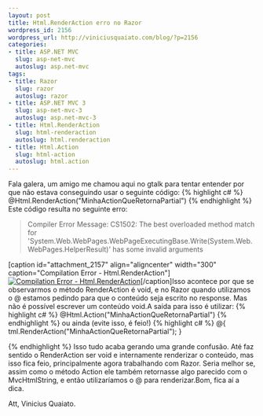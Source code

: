 ```yaml
--- 
layout: post
title: Html.RenderAction erro no Razor
wordpress_id: 2156
wordpress_url: http://viniciusquaiato.com/blog/?p=2156
categories: 
- title: ASP.NET MVC
  slug: asp-net-mvc
  autoslug: asp.net-mvc
tags: 
- title: Razor
  slug: razor
  autoslug: razor
- title: ASP.NET MVC 3
  slug: asp-net-mvc-3
  autoslug: asp.net-mvc-3
- title: Html.RenderAction
  slug: html-renderaction
  autoslug: html.renderaction
- title: Html.Action
  slug: html-action
  autoslug: html.action
---
```

Fala galera, um amigo me chamou aqui no gtalk para tentar entender por que não estava conseguindo usar o seguinte código:
{% highlight c# %}
@Html.RenderAction("MinhaActionQueRetornaPartial")
{% endhighlight %}
Este código resulta no seguinte erro:<blockquote>Compiler Error Message: CS1502: The best overloaded method match for 'System.Web.WebPages.WebPageExecutingBase.Write(System.Web.WebPages.HelperResult)' has some invalid arguments</blockquote>[caption id="attachment_2157" align="aligncenter" width="300" caption="Compilation Error - Html.RenderAction"][![Compilation Error - Html.RenderAction](http://viniciusquaiato.com/blog/wp-content/uploads/2010/11/Compilation-Error-Html.RenderAction-300x252.png "Compilation Error - Html.RenderAction")](http://viniciusquaiato.com/blog/wp-content/uploads/2010/11/Compilation-Error-Html.RenderAction.png)[/caption]Isso acontece por que se observarmos o método RenderAction é void, e no Razor quando utilizamos o @ estamos pedindo para que o conteúdo seja escrito no response. Mas não é possível escrever um conteúdo void.A saída para isso é utilizar:
{% highlight c# %}
@Html.Action("MinhaActionQueRetornaPartial")
{% endhighlight %}
ou ainda (evite isso, é feio!)
{% highlight c# %}
@{
tml.RenderAction("MinhaActionQueRetornaPartial");
    }

{% endhighlight %}
Isso tudo acaba gerando uma grande confusão. Até faz sentido o RenderAction ser void e internamente renderizar o conteúdo, mas isso fica feio, principalmente agora trabalhando com Razor. Seria melhor se, assim como o método Action ele também retornasse algo parecido com o MvcHtmlString, e então utilizaríamos o @ para renderizar.Bom, fica aí a dica.

Att,
Vinicius Quaiato.
